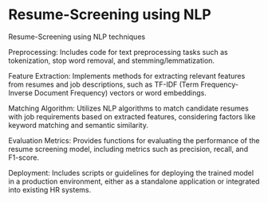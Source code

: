 # Resume-Screening using NLP
Resume-Screening using NLP techniques 


Preprocessing: Includes code for text preprocessing tasks such as tokenization, stop word removal, and stemming/lemmatization.

Feature Extraction: Implements methods for extracting relevant features from resumes and job descriptions, such as TF-IDF (Term Frequency-Inverse Document Frequency) vectors or word embeddings.

Matching Algorithm: Utilizes NLP algorithms to match candidate resumes with job requirements based on extracted features, considering factors like keyword matching and semantic similarity.

Evaluation Metrics: Provides functions for evaluating the performance of the resume screening model, including metrics such as precision, recall, and F1-score.

Deployment: Includes scripts or guidelines for deploying the trained model in a production environment, either as a standalone application or integrated into existing HR systems.
